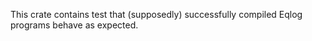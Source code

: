This crate contains test that (supposedly) successfully compiled Eqlog programs behave as expected.
